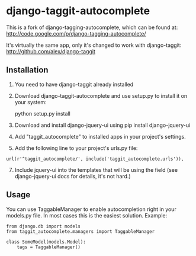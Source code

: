 # django-taggit-autocomplete

This is a fork of django-tagging-autocomplete, which can be found at:
http://code.google.com/p/django-tagging-autocomplete/

It's virtually the same app, only it's changed to work with django-taggit:
http://github.com/alex/django-taggit

## Installation

   1. You need to have django-taggit already installed
   2. Download django-taggit-autocomplete and use setup.py to install it on your system:

      python setup.py install

   3. Download and install django-jquery-ui using
    pip install django-jquery-ui
   5. Add "taggit_autocomplete" to installed apps in your project's settings.
   6. Add the following line to your project's urls.py file:

    url(r'^taggit_autocomplete/', include('taggit_autocomplete.urls')),

   7. Include jquery-ui into the templates that will be using the field (see django-jquery-ui docs for details, it's not hard.)

## Usage

You can use TaggableManager to enable autocompletion right in your models.py file. In most cases this is the easiest solution. Example:

    from django.db import models
    from taggit_autocomplete.managers import TaggableManager

    class SomeModel(models.Model):
        tags = TaggableManager()
